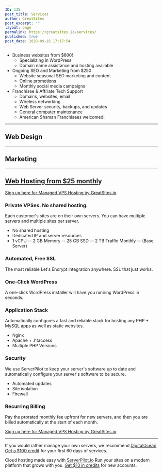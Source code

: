 ```yaml
---
ID: 135
post_title: Services
author: GreatSites
post_excerpt: ""
layout: page
permalink: https://greatsites.io/services/
published: true
post_date: 2020-09-16 17:17:54
---
```

<!-- wp:list -->
<ul id="block-40adea20-5e72-452f-b6ca-739bf83942e5"><li>Business websites from $600!<ul><li>Specializing in WordPress</li><li>Domain name assistance and hosting available</li></ul></li><li>Ongoing SEO and Marketing from $250<ul><li>Website seasonal SEO marketing and content</li><li>Online promotions</li><li>Monthly social media campaigns</li></ul></li><li>Franchisee &amp; Affiliate Tech Support<ul><li>Domains, websites, email</li><li>Wireless networking</li><li>Web Server security, backups, and updates</li><li>General computer maintenance</li><li>American Shaman Franchisees welcomed!</li></ul></li></ul>
<!-- /wp:list -->

<!-- wp:separator -->
<hr class="wp-block-separator" id="webdesign"/>
<!-- /wp:separator -->

<!-- wp:heading -->
<h2>Web Design</h2>
<!-- /wp:heading -->

<!-- wp:separator -->
<hr class="wp-block-separator" id="marketing"/>
<!-- /wp:separator -->

<!-- wp:heading -->
<h2>Marketing</h2>
<!-- /wp:heading -->

<!-- wp:separator -->
<hr class="wp-block-separator" id="webhosting"/>
<!-- /wp:separator -->

<!-- wp:heading -->
<h2><span style="text-decoration: underline;">Web Hosting from $25 monthl</span>y </h2>
<!-- /wp:heading -->

<!-- wp:paragraph -->
<p><a href="https://greatsites.hostlaunchcdn.com/">Sign up <span style="text-decoration: underline;">here</span> for Managed VPS Hosting by GreatSites.io</a></p>
<!-- /wp:paragraph -->

<!-- wp:heading {"level":3} -->
<h3><strong>Private VPSes. No shared hosting.</strong> </h3>
<!-- /wp:heading -->

<!-- wp:paragraph -->
<p>Each customer's sites are on their own servers. You can have multiple servers and multiple sites per server. </p>
<!-- /wp:paragraph -->

<!-- wp:list -->
<ul><li>No shared hosting </li><li>Dedicated IP and server resources </li><li>1 vCPU -- 2 GB Memory -- 25 GB SSD -- 2 TB Traffic Monthly -- (Base Server)</li></ul>
<!-- /wp:list -->

<!-- wp:heading {"level":3} -->
<h3><strong>Automated, Free SSL</strong> </h3>
<!-- /wp:heading -->

<!-- wp:paragraph -->
<p>The most reliable Let's Encrypt integration anywhere. SSL that just works. </p>
<!-- /wp:paragraph -->

<!-- wp:heading {"level":3} -->
<h3><strong>One-Click WordPress</strong> </h3>
<!-- /wp:heading -->

<!-- wp:paragraph -->
<p>A one-click WordPress installer will have you running WordPress in seconds. </p>
<!-- /wp:paragraph -->

<!-- wp:heading {"level":3} -->
<h3>Application Stack </h3>
<!-- /wp:heading -->

<!-- wp:paragraph -->
<p>Automatically configures a fast and reliable stack for hosting any PHP + MySQL apps as well as static websites. </p>
<!-- /wp:paragraph -->

<!-- wp:list -->
<ul><li>Nginx</li><li>Apache + .htaccess</li><li>Multiple PHP Versions</li></ul>
<!-- /wp:list -->

<!-- wp:heading {"level":3} -->
<h3>Security</h3>
<!-- /wp:heading -->

<!-- wp:paragraph -->
<p>We use ServerPilot to keep your server's software up to date and automatically configure your server's software to be secure. </p>
<!-- /wp:paragraph -->

<!-- wp:list -->
<ul><li>Automated updates </li><li>Site isolation </li><li>Firewall </li></ul>
<!-- /wp:list -->

<!-- wp:heading {"level":3} -->
<h3>Recurring Billing </h3>
<!-- /wp:heading -->

<!-- wp:paragraph -->
<p>Pay the prorated monthly fee upfront for new servers, and then you are billed automatically at the start of each month. </p>
<!-- /wp:paragraph -->

<!-- wp:paragraph -->
<p><a href="https://greatsites.hostlaunchcdn.com/">Sign up <span style="text-decoration: underline;">here</span> for Managed VPS Hosting by GreatSites.io</a> </p>
<!-- /wp:paragraph -->

<!-- wp:separator -->
<hr class="wp-block-separator"/>
<!-- /wp:separator -->

<!-- wp:paragraph -->
<p>If you would rather manage your own servers, we recommend <a rel="sponsored nofollow" href="https://m.do.co/c/a909a04f3d01">DigitalOcean</a>. <br><a href="https://m.do.co/c/a909a04f3d01">Get a $100 credit</a> for your first 60 days of services. </p>
<!-- /wp:paragraph -->

<!-- wp:paragraph -->
<p>Cloud hosting made easy with <a href="https://serverpilot.io/a/97d64f89192c" rel="sponsored nofollow">ServerPilot.io</a> Run your sites on a modern platform that grows with you. <a href="https://serverpilot.io/a/97d64f89192c" rel="sponsored nofollow">Get $10 in credits</a> for new accounts.</p>
<!-- /wp:paragraph -->